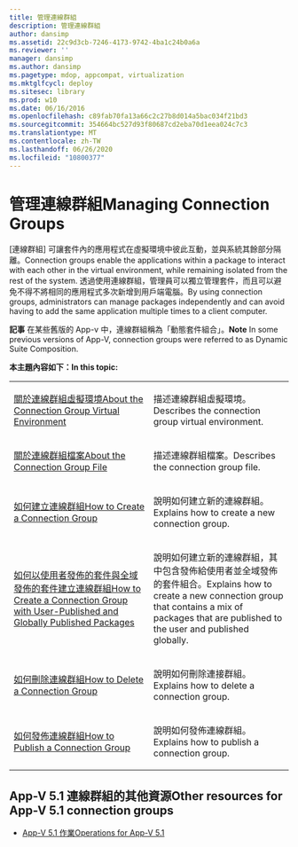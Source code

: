 ```yaml
---
title: 管理連線群組
description: 管理連線群組
author: dansimp
ms.assetid: 22c9d3cb-7246-4173-9742-4ba1c24b0a6a
ms.reviewer: ''
manager: dansimp
ms.author: dansimp
ms.pagetype: mdop, appcompat, virtualization
ms.mktglfcycl: deploy
ms.sitesec: library
ms.prod: w10
ms.date: 06/16/2016
ms.openlocfilehash: c89fab70fa13a66c2c27b8d014a5bac034f21bd3
ms.sourcegitcommit: 354664bc527d93f80687cd2eba70d1eea024c7c3
ms.translationtype: MT
ms.contentlocale: zh-TW
ms.lasthandoff: 06/26/2020
ms.locfileid: "10800377"
---
```

# <span data-ttu-id="e04e6-103">管理連線群組</span><span class="sxs-lookup"><span data-stu-id="e04e6-103">Managing Connection Groups</span></span>


<span data-ttu-id="e04e6-104">[連線群組] 可讓套件內的應用程式在虛擬環境中彼此互動，並與系統其餘部分隔離。</span><span class="sxs-lookup"><span data-stu-id="e04e6-104">Connection groups enable the applications within a package to interact with each other in the virtual environment, while remaining isolated from the rest of the system.</span></span> <span data-ttu-id="e04e6-105">透過使用連線群組，管理員可以獨立管理套件，而且可以避免不得不將相同的應用程式多次新增到用戶端電腦。</span><span class="sxs-lookup"><span data-stu-id="e04e6-105">By using connection groups, administrators can manage packages independently and can avoid having to add the same application multiple times to a client computer.</span></span>

<span data-ttu-id="e04e6-106">**記事** 在某些舊版的 App-v 中，連線群組稱為「動態套件組合」。</span><span class="sxs-lookup"><span data-stu-id="e04e6-106">**Note** In some previous versions of App-V, connection groups were referred to as Dynamic Suite Composition.</span></span>

 

**<span data-ttu-id="e04e6-107">本主題內容如下：</span><span class="sxs-lookup"><span data-stu-id="e04e6-107">In this topic:</span></span>**

<table>
<colgroup>
<col width="50%" />
<col width="50%" />
</colgroup>
<tbody>
<tr class="odd">
<td align="left"><p><a href="about-the-connection-group-virtual-environment51.md" data-raw-source="[About the Connection Group Virtual Environment](about-the-connection-group-virtual-environment51.md)"><span data-ttu-id="e04e6-108">關於連線群組虛擬環境</span><span class="sxs-lookup"><span data-stu-id="e04e6-108">About the Connection Group Virtual Environment</span></span></a></p></td>
<td align="left"><p><span data-ttu-id="e04e6-109">描述連線群組虛擬環境。</span><span class="sxs-lookup"><span data-stu-id="e04e6-109">Describes the connection group virtual environment.</span></span></p></td>
</tr>
<tr class="even">
<td align="left"><p><a href="about-the-connection-group-file51.md" data-raw-source="[About the Connection Group File](about-the-connection-group-file51.md)"><span data-ttu-id="e04e6-110">關於連線群組檔案</span><span class="sxs-lookup"><span data-stu-id="e04e6-110">About the Connection Group File</span></span></a></p></td>
<td align="left"><p><span data-ttu-id="e04e6-111">描述連線群組檔案。</span><span class="sxs-lookup"><span data-stu-id="e04e6-111">Describes the connection group file.</span></span></p></td>
</tr>
<tr class="odd">
<td align="left"><p><a href="how-to-create-a-connection-group51.md" data-raw-source="[How to Create a Connection Group](how-to-create-a-connection-group51.md)"><span data-ttu-id="e04e6-112">如何建立連線群組</span><span class="sxs-lookup"><span data-stu-id="e04e6-112">How to Create a Connection Group</span></span></a></p></td>
<td align="left"><p><span data-ttu-id="e04e6-113">說明如何建立新的連線群組。</span><span class="sxs-lookup"><span data-stu-id="e04e6-113">Explains how to create a new connection group.</span></span></p></td>
</tr>
<tr class="even">
<td align="left"><p><a href="how-to-create-a-connection-group-with-user-published-and-globally-published-packages51.md" data-raw-source="[How to Create a Connection Group with User-Published and Globally Published Packages](how-to-create-a-connection-group-with-user-published-and-globally-published-packages51.md)"><span data-ttu-id="e04e6-114">如何以使用者發佈的套件與全域發佈的套件建立連線群組</span><span class="sxs-lookup"><span data-stu-id="e04e6-114">How to Create a Connection Group with User-Published and Globally Published Packages</span></span></a></p></td>
<td align="left"><p><span data-ttu-id="e04e6-115">說明如何建立新的連線群組，其中包含發佈給使用者並全域發佈的套件組合。</span><span class="sxs-lookup"><span data-stu-id="e04e6-115">Explains how to create a new connection group that contains a mix of packages that are published to the user and published globally.</span></span></p></td>
</tr>
<tr class="odd">
<td align="left"><p><a href="how-to-delete-a-connection-group51.md" data-raw-source="[How to Delete a Connection Group](how-to-delete-a-connection-group51.md)"><span data-ttu-id="e04e6-116">如何刪除連線群組</span><span class="sxs-lookup"><span data-stu-id="e04e6-116">How to Delete a Connection Group</span></span></a></p></td>
<td align="left"><p><span data-ttu-id="e04e6-117">說明如何刪除連接群組。</span><span class="sxs-lookup"><span data-stu-id="e04e6-117">Explains how to delete a connection group.</span></span></p></td>
</tr>
<tr class="even">
<td align="left"><p><a href="how-to-publish-a-connection-group51.md" data-raw-source="[How to Publish a Connection Group](how-to-publish-a-connection-group51.md)"><span data-ttu-id="e04e6-118">如何發佈連線群組</span><span class="sxs-lookup"><span data-stu-id="e04e6-118">How to Publish a Connection Group</span></span></a></p></td>
<td align="left"><p><span data-ttu-id="e04e6-119">說明如何發佈連線群組。</span><span class="sxs-lookup"><span data-stu-id="e04e6-119">Explains how to publish a connection group.</span></span></p></td>
</tr>
</tbody>
</table>

 






## <span data-ttu-id="e04e6-120">App-V 5.1 連線群組的其他資源</span><span class="sxs-lookup"><span data-stu-id="e04e6-120">Other resources for App-V 5.1 connection groups</span></span>


-   [<span data-ttu-id="e04e6-121">App-V 5.1 作業</span><span class="sxs-lookup"><span data-stu-id="e04e6-121">Operations for App-V 5.1</span></span>](operations-for-app-v-51.md)

 

 





